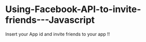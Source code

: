 # Using-Facebook-API-to-invite-friends---Javascript
Insert your App id and invite friends to your app !! 

